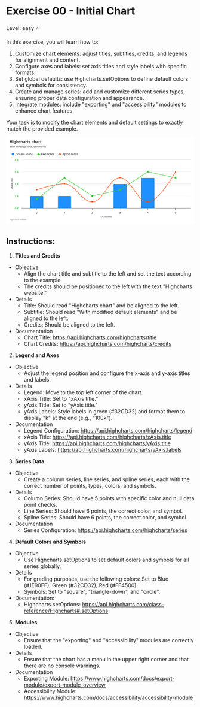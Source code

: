 # Exercise 00 - Initial Chart
Level: easy ⭐

In this exercise, you will learn how to:
1. Customize chart elements: adjust titles, subtitles, credits, and legends for alignment and content.
2. Configure axes and labels: set axis titles and style labels with specific formats.
3. Set global defaults: use Highcharts.setOptions to define default colors and symbols for consistency.
4. Create and manage series: add and customize different series types, ensuring proper data configuration and appearance.
5. Integrate modules: include "exporting" and "accessibility" modules to enhance chart features.


Your task is to modify the chart elements and default settings to exactly match the provided example. 

![exercise.png](exercise.png)

## Instructions:
1. **Titles and Credits**
* Objective
  * Align the chart title and subtitle to the left and set the text according to the example.
  * The credits should be positioned to the left with the text "Highcharts website."
* Details
  * Title: Should read "Highcharts chart" and be aligned to the left.
  * Subtitle: Should read "With modified default elements" and be aligned to the left.
  * Credits: Should be aligned to the left.
* Documentation
  * Chart Title: https://api.highcharts.com/highcharts/title
  * Chart Credits: https://api.highcharts.com/highcharts/credits

2. **Legend and Axes**
* Objective
  * Adjust the legend position and configure the x-axis and y-axis titles and labels.
* Details
  * Legend: Move to the top left corner of the chart.
  * xAxis Title: Set to "xAxis title."
  * yAxis Title: Set to "yAxis title."
  * yAxis Labels: Style labels in green (#32CD32) and format them to display "k" at the end (e.g., "100k").
* Documentation
  * Legend Configuration: https://api.highcharts.com/highcharts/legend
  * xAxis Title: https://api.highcharts.com/highcharts/xAxis.title
  * yAxis Title: https://api.highcharts.com/highcharts/yAxis.title
  * yAxis Labels: https://api.highcharts.com/highcharts/yAxis.labels

3. **Series Data**
* Objective
  * Create a column series, line series, and spline series, each with the correct number of points, types, colors, and symbols.
* Details
  * Column Series: Should have 5 points with specific color and null data point checks.
  * Line Series: Should have 6 points, the correct color, and symbol.
  * Spline Series: Should have 6 points, the correct color, and symbol.
* Documentation
  * Series Configuration: https://api.highcharts.com/highcharts/series

4. **Default Colors and Symbols**
* Objective
  * Use Highcharts.setOptions to set default colors and symbols for all series globally.
* Details
  * For grading purposes, use the following colors: Set to Blue (#1E90FF), Green (#32CD32), Red (#FF4500).
  * Symbols: Set to "square", "triangle-down", and "circle".
* Documentation:
  * Highcharts.setOptions: https://api.highcharts.com/class-reference/Highcharts#.setOptions

5. **Modules**
* Objective
  * Ensure that the "exporting" and "accessibility" modules are correctly loaded.
* Details
  * Ensure that the chart has a menu in the upper right corner and that there are no console warnings.
* Documentation
  * Exporting Module: https://www.highcharts.com/docs/export-module/export-module-overview
  * Accessibility Module: https://www.highcharts.com/docs/accessibility/accessibility-module



